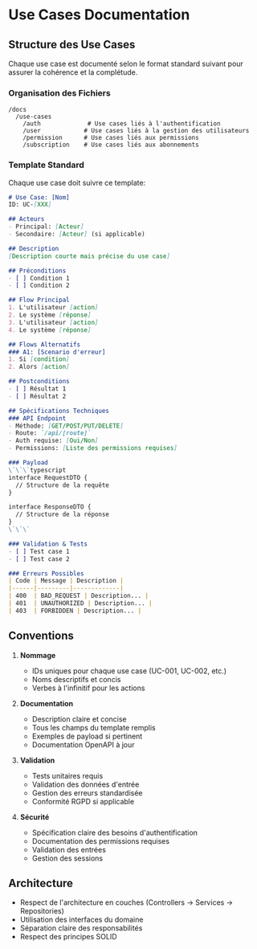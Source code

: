 # Use Cases Documentation

## Structure des Use Cases
Chaque use case est documenté selon le format standard suivant pour assurer la cohérence et la complétude.

### Organisation des Fichiers
```
/docs
  /use-cases
    /auth             # Use cases liés à l'authentification
    /user            # Use cases liés à la gestion des utilisateurs
    /permission      # Use cases liés aux permissions
    /subscription    # Use cases liés aux abonnements
```

### Template Standard
Chaque use case doit suivre ce template:

```markdown
# Use Case: [Nom]
ID: UC-[XXX]

## Acteurs
- Principal: [Acteur]
- Secondaire: [Acteur] (si applicable)

## Description
[Description courte mais précise du use case]

## Préconditions
- [ ] Condition 1
- [ ] Condition 2

## Flow Principal
1. L'utilisateur [action]
2. Le système [réponse]
3. L'utilisateur [action]
4. Le système [réponse]

## Flows Alternatifs
### A1: [Scenario d'erreur]
1. Si [condition]
2. Alors [action]

## Postconditions
- [ ] Résultat 1
- [ ] Résultat 2

## Spécifications Techniques
### API Endpoint
- Méthode: [GET/POST/PUT/DELETE]
- Route: `/api/[route]`
- Auth requise: [Oui/Non]
- Permissions: [Liste des permissions requises]

### Payload
\`\`\`typescript
interface RequestDTO {
  // Structure de la requête
}

interface ResponseDTO {
  // Structure de la réponse
}
\`\`\`

### Validation & Tests
- [ ] Test case 1
- [ ] Test case 2

### Erreurs Possibles
| Code | Message | Description |
|------|---------|-------------|
| 400  | BAD_REQUEST | Description... |
| 401  | UNAUTHORIZED | Description... |
| 403  | FORBIDDEN | Description... |
```

## Conventions
1. **Nommage**
   - IDs uniques pour chaque use case (UC-001, UC-002, etc.)
   - Noms descriptifs et concis
   - Verbes à l'infinitif pour les actions

2. **Documentation**
   - Description claire et concise
   - Tous les champs du template remplis
   - Exemples de payload si pertinent
   - Documentation OpenAPI à jour

3. **Validation**
   - Tests unitaires requis
   - Validation des données d'entrée
   - Gestion des erreurs standardisée
   - Conformité RGPD si applicable

4. **Sécurité**
   - Spécification claire des besoins d'authentification
   - Documentation des permissions requises
   - Validation des entrées
   - Gestion des sessions

## Architecture
- Respect de l'architecture en couches (Controllers -> Services -> Repositories)
- Utilisation des interfaces du domaine
- Séparation claire des responsabilités
- Respect des principes SOLID
